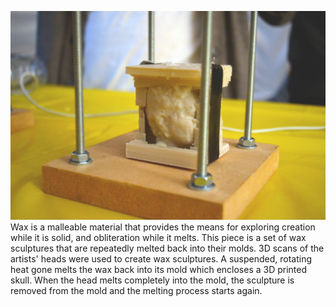 ![melting wax sculpture of a head][splash]
Wax is a malleable material that provides the means for exploring creation while it is solid, and obliteration while it melts. This piece is a set of wax sculptures that are repeatedly melted back into their molds. 3D scans of the artists' heads were used to create wax sculptures. A suspended, rotating heat gone melts the wax back into its mold which encloses a 3D printed skull. When the head melts completely into the mold, the sculpture is removed from the mold and the melting process starts again.

[splash]:img/splash.jpg